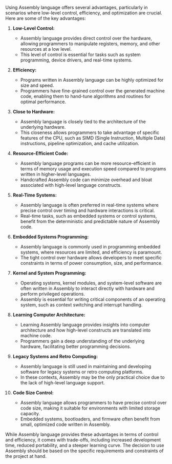 Using Assembly language offers several advantages, particularly in scenarios where low-level control, efficiency, and optimization are crucial. Here are some of the key advantages:

1. **Low-Level Control:**
   - Assembly language provides direct control over the hardware, allowing programmers to manipulate registers, memory, and other resources at a low level.
   - This level of control is essential for tasks such as system programming, device drivers, and real-time systems.

2. **Efficiency:**
   - Programs written in Assembly language can be highly optimized for size and speed.
   - Programmers have fine-grained control over the generated machine code, enabling them to hand-tune algorithms and routines for optimal performance.

3. **Close to Hardware:**
   - Assembly language is closely tied to the architecture of the underlying hardware.
   - This closeness allows programmers to take advantage of specific features of the CPU, such as SIMD (Single Instruction, Multiple Data) instructions, pipeline optimization, and cache utilization.

4. **Resource-Efficient Code:**
   - Assembly language programs can be more resource-efficient in terms of memory usage and execution speed compared to programs written in higher-level languages.
   - Handcrafted Assembly code can minimize overhead and bloat associated with high-level language constructs.

5. **Real-Time Systems:**
   - Assembly language is often preferred in real-time systems where precise control over timing and hardware interactions is critical.
   - Real-time tasks, such as embedded systems or control systems, benefit from the deterministic and predictable nature of Assembly code.

6. **Embedded Systems Programming:**
   - Assembly language is commonly used in programming embedded systems, where resources are limited, and efficiency is paramount.
   - The tight control over hardware allows developers to meet specific constraints in terms of power consumption, size, and performance.

7. **Kernel and System Programming:**
   - Operating systems, kernel modules, and system-level software are often written in Assembly to interact directly with hardware and perform privileged operations.
   - Assembly is essential for writing critical components of an operating system, such as context switching and interrupt handling.

8. **Learning Computer Architecture:**
   - Learning Assembly language provides insights into computer architecture and how high-level constructs are translated into machine code.
   - Programmers gain a deep understanding of the underlying hardware, facilitating better programming decisions.

9. **Legacy Systems and Retro Computing:**
   - Assembly language is still used in maintaining and developing software for legacy systems or retro computing platforms.
   - In these contexts, Assembly may be the only practical choice due to the lack of high-level language support.

10. **Code Size Control:**
    - Assembly language allows programmers to have precise control over code size, making it suitable for environments with limited storage capacity.
    - Embedded systems, bootloaders, and firmware often benefit from small, optimized code written in Assembly.

While Assembly language provides these advantages in terms of control and efficiency, it comes with trade-offs, including increased development time, reduced portability, and a steeper learning curve. The decision to use Assembly should be based on the specific requirements and constraints of the project at hand.
